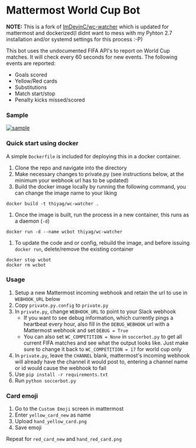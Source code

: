 # Mattermost World Cup Bot
**NOTE:** This is a fork of [ImDevinC/wc-watcher](https://github.com/ImDevinC/wc-watcher) which is updated for mattermost and dockerized(I didnt want to mess with my Pyhton 2.7 installation and/or systemd settings for this process :-P)

This bot uses the undocumented FIFA API's to report on World Cup matches. It will check every 60 seconds for new events. The following events are reported:
+ Goals scored
+ Yellow/Red cards
+ Substitutions
+ Match start/stop
+ Penalty kicks missed/scored

### Sample
[![sample](https://github.com/ImDevinC/wc-watcher/raw/master/ss.png)](#sample)

### Quick start using docker
A simple `Dockerfile` is included for deploying this in a docker container.
1. Clone the repo and navigate into the directory
1. Make necessary changes to private.py (see instructions below, at the minimum your webhook url has to be updated)
1. Build the docker image locally by running the following command, you can change the image name to your liking
```
docker build -t thiyag/wc-watcher .
```
1. Once the image is built, run the process in a new container, this runs as a daemon (`-d`)
```
docker run -d --name wcbot thiyag/wc-watcher
```
1. To update the code and or config, rebuild the image, and before issuing `docker run`, delete/remove the existing container
```
docker stop wcbot
docker rm wcbot
```

### Usage
1. Setup a new Mattermost incoming webhook and retain the url to use in `WEBHOOK_URL` below
1. Copy `private.py.config` to `private.py`
1. In `private.py`, change `WEBHOOK_URL` to point to your Slack webhook
    + If you want to see debug information, which currently pings a heartbeat every hour, also fill in the `DEBUG_WEBHOOK` url with a Mattermost webhook and set `DEBUG = True`
    + You can also set `WC_COMPETITION = None` in `soccerbot.py` to get all current FIFA matches and see what the output looks like. Just make sure to change it back to `WC_COMPETITION = 17` for world cup only
1. In `private.py`, leave the `CHANNEL` blank, mattermost's incoming webhook will already have the channel it would post to, entering a channel name or id would cause the webhook to fail
1. Use `pip install -r requirements.txt`
1. Run `python soccerbot.py`

### Card emoji
1. Go to the `Custom Emoji` screen in mattermost
1. Enter `yellow_card_new` as name
1. Upload `hand_yellow_card.png`
1. Save emoji

Repeat for `red_card_new` and `hand_red_card.png`
